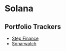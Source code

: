 # Solana

## Portfolio Trackers

- [Step Finance](https://www.step.finance/)
- [Sonarwatch](https://sonar.watch/)